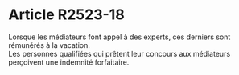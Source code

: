 # Article R2523-18

  
Lorsque les médiateurs font appel à des experts, ces derniers sont rémunérés à la vacation.   
Les personnes qualifiées qui prêtent leur concours aux médiateurs perçoivent une indemnité forfaitaire.